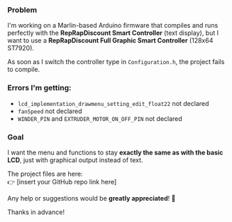 ### Problem
I'm working on a Marlin-based Arduino firmware that compiles and runs perfectly with the **RepRapDiscount Smart Controller** (text display), but I want to use a **RepRapDiscount Full Graphic Smart Controller** (128x64 ST7920).

As soon as I switch the controller type in `Configuration.h`, the project fails to compile.

### Errors I'm getting:
- `lcd_implementation_drawmenu_setting_edit_float22` not declared
- `fanSpeed` not declared
- `WINDER_PIN` and `EXTRUDER_MOTOR_ON_OFF_PIN` not declared

### Goal
I want the menu and functions to stay **exactly the same as with the basic LCD**, just with graphical output instead of text.

The project files are here:  
👉 [insert your GitHub repo link here]

Any help or suggestions would be **greatly appreciated**! 🙏

Thanks in advance!
